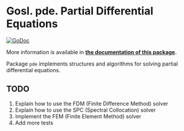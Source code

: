 # Gosl. pde. Partial Differential Equations

[![GoDoc](https://godoc.org/github.com/cpmech/gosl/pde?status.svg)](https://godoc.org/github.com/cpmech/gosl/pde) 

More information is available in **[the documentation of this package](https://godoc.org/github.com/cpmech/gosl/pde).**

Package `pde` implements structures and algorithms for solving partial differential equations.

## TODO

1. Explain how to use the FDM (Finite Difference Method) solver
2. Explain how to use the SPC (Spectral Collocation) solver
3. Implement the FEM (Finite Element Method) solver
4. Add more tests
